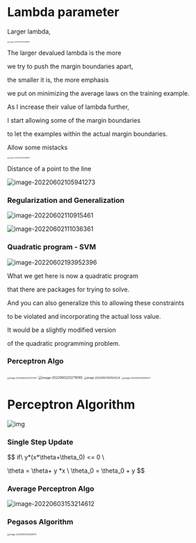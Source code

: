 # Lambda parameter

Larger lambda, 

<img src="https://ik.imagekit.io/haochen/Typora/image-20220602105338583.png" alt="image-20220602105338583" style="zoom:25%;" />



The larger devalued lambda is the more

we try to push the margin boundaries apart,

the smaller it is, the more emphasis

we put on minimizing the average laws on the training example.



As I increase their value of lambda further,

I start allowing some of the margin boundaries

to let the examples within the actual margin boundaries.

Allow some mistacks

<img src="https://ik.imagekit.io/haochen/Typora/image-20220602105605883.png" alt="image-20220602105605883" style="zoom:25%;" />

Distance of a point to the line

![image-20220602105941273](https://ik.imagekit.io/haochen/Typora/image-20220602105941273.png)

### Regularization and Generalization

![image-20220602110915461](https://ik.imagekit.io/haochen/Typora/image-20220602110915461.png)



![image-20220602111036361](https://ik.imagekit.io/haochen/Typora/image-20220602111036361.png)

### Quadratic program - SVM

![image-20220602193952396](https://ik.imagekit.io/haochen/Typora/image-20220602193952396.png)

What we get here is now a quadratic program

that there are packages for trying to solve.

And you can also generalize this to allowing these constraints

to be violated and incorporating the actual loss value.

It would be a slightly modified version

of the quadratic programming problem.







### Perceptron Algo

<img src="https://ik.imagekit.io/haochen/Typora/image-20220602202727357.png" alt="image-20220602202727357" style="zoom: 33%;" />



<img src="https://ik.imagekit.io/haochen/Typora/image-20220602202716165.png" alt="image-20220602202716165" style="zoom:50%;" />





<img src="https://ik.imagekit.io/haochen/Typora/image-20220603100504224.png" alt="image-20220603100504224" style="zoom:40%;" />

<img src="https://ik.imagekit.io/haochen/Typora/image-20220603100516271.png" alt="image-20220603100516271" style="zoom:33%;" />

# Perceptron Algorithm 

![img](https://ik.imagekit.io/haochen/Typora/1*uzm-62Wq3J1JF1HwTMY4mg.png)

### Single Step Update

$$
if\ y*(x*\theta+\theta_0) <= 0 \\

\theta = \theta+ y *x \\ 
\theta_0 = \theta_0 + y
$$

### Average Perceptron Algo

![image-20220603153214612](https://ik.imagekit.io/haochen/Typora/image-20220603153214612.png)

### Pegasos Algorithm

<img src="https://ik.imagekit.io/haochen/Typora/image-20220603154426701.png" alt="image-20220603154426701" style="zoom:33%;" />